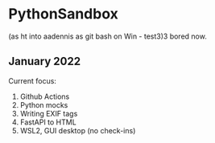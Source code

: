 # PythonSandbox
(as ht into aadennis as git bash on Win -  test3)3 bored now.
## January 2022
Current focus:  
1. Github Actions  
1. Python mocks
2. Writing EXIF tags
3. FastAPI to HTML
4. WSL2, GUI desktop (no check-ins)
